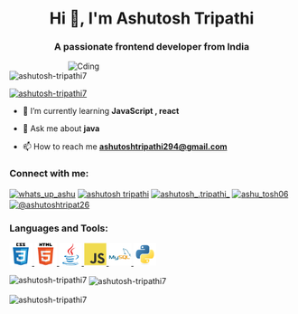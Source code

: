 <h1 align="center">Hi 👋, I'm Ashutosh Tripathi</h1>
<h3 align="center">A passionate frontend developer from India</h3>
<img align ="right" alt="Cding"width="400"src="https://t4.ftcdn.net/jpg/01/35/92/85/360_F_135928597_xU5EzKq6vpOeXPX5vsbI48zfVVkSRlrF.jpg">

<p align="left"> <img src="https://komarev.com/ghpvc/?username=ashutosh-tripathi7&label=Profile%20views&color=0e75b6&style=flat" alt="ashutosh-tripathi7" /> </p>

<p align="left"> <a href="https://github.com/ryo-ma/github-profile-trophy"><img src="https://github-profile-trophy.vercel.app/?username=ashutosh-tripathi7" alt="ashutosh-tripathi7" /></a> </p>

- 🌱 I’m currently learning **JavaScript , react**

- 💬 Ask me about **java**

- 📫 How to reach me **ashutoshtripathi294@gmail.com**

<h3 align="left">Connect with me:</h3>
<p align="left">
<a href="https://twitter.com/whats_up_ashu" target="blank"><img align="center" src="https://raw.githubusercontent.com/rahuldkjain/github-profile-readme-generator/master/src/images/icons/Social/twitter.svg" alt="whats_up_ashu" height="30" width="40" /></a>
<a href="https://linkedin.com/in/ashutosh tripathi" target="blank"><img align="center" src="https://raw.githubusercontent.com/rahuldkjain/github-profile-readme-generator/master/src/images/icons/Social/linked-in-alt.svg" alt="ashutosh tripathi" height="30" width="40" /></a>
<a href="https://instagram.com/ashutosh_.tripathi_" target="blank"><img align="center" src="https://raw.githubusercontent.com/rahuldkjain/github-profile-readme-generator/master/src/images/icons/Social/instagram.svg" alt="ashutosh_.tripathi_" height="30" width="40" /></a>
<a href="https://www.codechef.com/users/ashu_tosh06" target="blank"><img align="center" src="https://cdn.jsdelivr.net/npm/simple-icons@3.1.0/icons/codechef.svg" alt="ashu_tosh06" height="30" width="40" /></a>
<a href="https://www.hackerrank.com/@ashutoshtripat26" target="blank"><img align="center" src="https://raw.githubusercontent.com/rahuldkjain/github-profile-readme-generator/master/src/images/icons/Social/hackerrank.svg" alt="@ashutoshtripat26" height="30" width="40" /></a>
</p>

<h3 align="left">Languages and Tools:</h3>
<p align="left"> <a href="https://www.w3schools.com/css/" target="_blank" rel="noreferrer"> <img src="https://raw.githubusercontent.com/devicons/devicon/master/icons/css3/css3-original-wordmark.svg" alt="css3" width="40" height="40"/> </a> <a href="https://www.w3.org/html/" target="_blank" rel="noreferrer"> <img src="https://raw.githubusercontent.com/devicons/devicon/master/icons/html5/html5-original-wordmark.svg" alt="html5" width="40" height="40"/> </a> <a href="https://www.java.com" target="_blank" rel="noreferrer"> <img src="https://raw.githubusercontent.com/devicons/devicon/master/icons/java/java-original.svg" alt="java" width="40" height="40"/> </a> <a href="https://developer.mozilla.org/en-US/docs/Web/JavaScript" target="_blank" rel="noreferrer"> <img src="https://raw.githubusercontent.com/devicons/devicon/master/icons/javascript/javascript-original.svg" alt="javascript" width="40" height="40"/> </a> <a href="https://www.mysql.com/" target="_blank" rel="noreferrer"> <img src="https://raw.githubusercontent.com/devicons/devicon/master/icons/mysql/mysql-original-wordmark.svg" alt="mysql" width="40" height="40"/> </a> <a href="https://www.python.org" target="_blank" rel="noreferrer"> <img src="https://raw.githubusercontent.com/devicons/devicon/master/icons/python/python-original.svg" alt="python" width="40" height="40"/> </a> </p>

<p><img align="left" src="https://github-readme-stats.vercel.app/api/top-langs?username=ashutosh-tripathi7&show_icons=true&locale=en&layout=compact" alt="ashutosh-tripathi7" /></p>

<p>&nbsp;<img align="center" src="https://github-readme-stats.vercel.app/api?username=ashutosh-tripathi7&show_icons=true&locale=en" alt="ashutosh-tripathi7" /></p>

<p><img align="center" src="https://github-readme-streak-stats.herokuapp.com/?user=ashutosh-tripathi7&" alt="ashutosh-tripathi7" /></p>
